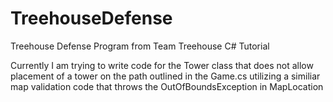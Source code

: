 # TreehouseDefense
Treehouse Defense Program from Team Treehouse C# Tutorial

Currently I am trying to write code for the Tower class that does not allow placement of a tower on the path outlined in the Game.cs
utilizing a similiar map validation code that throws the OutOfBoundsException in MapLocation 

